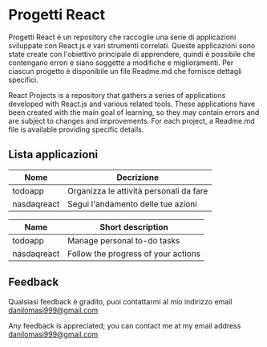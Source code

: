 # Progetti React

Progetti React è un repository che raccoglie una serie di applicazioni sviluppate con React.js e vari strumenti correlati. Queste applicazioni sono state create con l'obiettivo principale di apprendere, quindi è possibile che contengano errori e siano soggette a modifiche e miglioramenti. Per ciascun progetto è disponibile un file Readme.md che fornisce dettagli specifici.

React Projects is a repository that gathers a series of applications developed with React.js and various related tools. These applications have been created with the main goal of learning, so they may contain errors and are subject to changes and improvements. For each project, a Readme.md file is available providing specific details. 

## Lista applicazioni

| Nome      | Decrizione |
|-----------|-------------------|
| todoapp   | Organizza le attività personali da fare | 
| nasdaqreact | Segui l'andamento delle tue azioni |

| Name      | Short description |
|-----------|-------------------|
| todoapp   | Manage personal to-do tasks | 
| nasdaqreact| Follow the progress of your actions |

## Feedback

Qualsiasi feedback è gradito, puoi contattarmi al mio indirizzo email danilomasi999@gmail.com

Any feedback is appreciated; you can contact me at my email address danilomasi999@gmail.com
